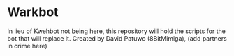 # Warkbot
In lieu of Kwehbot not being here, this repository will hold the scripts for the bot that will replace it.
Created by David Patuwo (8BitMimiga), (add partners in crime here)
